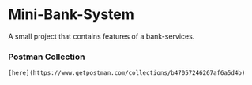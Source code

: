 # Mini-Bank-System
A small project that contains features of a bank-services.


### Postman Collection
    [here](https://www.getpostman.com/collections/b47057246267af6a5d4b)